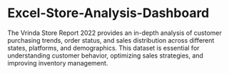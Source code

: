 # Excel-Store-Analysis-Dashboard
The Vrinda Store Report 2022 provides an in-depth analysis of customer purchasing trends, order status, and sales distribution across different states, platforms, and demographics. This dataset is essential for understanding customer behavior, optimizing sales strategies, and improving inventory management.
